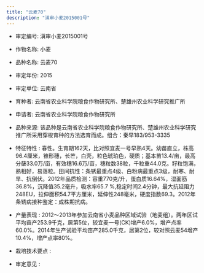 ```yaml
---
title: "云麦70"
description: "滇审小麦2015001号"
---
```

* 审定编号:  滇审小麦2015001号

*  作物名称:  小麦

*  品种名称:  云麦70

*  审定年份:  2015

*  审定单位:  云南省

* 育种者:  云南省农业科学院粮食作物研究所、楚雄州农业科学研究推广所

*  申请者:  云南省农业科学院粮食作物研究所

*  品种来源:  该品种是云南省农业科学院粮食作物研究所、楚雄州农业科学研究推广所采用穿梭育种的方法选育而成。组合：秦早183/953-3335

*  特征特性 : 
春性。生育期162天，比对照宜麦一号早熟4天。幼苗直立，株高96.4厘米，锥形穗，长芒，白壳，粒色琥珀色，硬质；基本苗13.4/亩，最高分蘖33.0万/亩，有效穗16.6万/亩，穗粒数38粒，千粒重44.0克。籽粒饱满，熟相好，易落粒。田间抗性：条锈最重点4级、白粉病最重点3级，耐寒、耐旱、抗倒伏。2012年品质检测：容重770克/升，蛋白质16.64%，湿面筋36.8%，沉降值35.2毫升，吸水率65.7 %,稳定时间2.4分钟，最大抗延阻力248EU，拉伸面积54.7平方厘米，延伸性248毫米，硬度指数69.3。2012年条锈病接种鉴定：成株期抗病。
 
*  产量表现 : 
2012～2013年参加云南省小麦品种区域试验（地麦组）。两年区试平均亩产253.9千克，居第5位，较宜麦一号(CK)增产6.0%，增产点率60.0%。2014年生产试验平均亩产285.0千克，居第2位，较对照云麦54增产10.4%，增产点率80%。

*  栽培技术要点 : 


*  审定意见 : 


